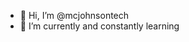 - 👋 Hi, I’m @mcjohnsontech
- 🌱 I’m currently and constantly learning

<!---
mcjohnsontech/mcjohnsontech is a ✨ special ✨ repository because its `README.md` (this file) appears on your GitHub profile.
You can click the Preview link to take a look at your changes.
--->
